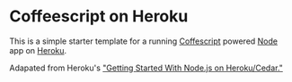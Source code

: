 # Coffeescript on Heroku

This is a simple starter template for a running [Coffescript](http://coffeescript.org) powered [Node](http://nodejs.org) app on [Heroku](http://heroku.com/).

Adapated from Heroku's ["Getting Started With Node.js on Heroku/Cedar."](http://devcenter.heroku.com/articles/node-js)